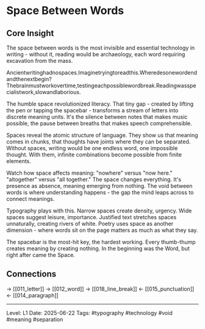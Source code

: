 # Space Between Words

## Core Insight
The space between words is the most invisible and essential technology in writing - without it, reading would be archaeology, each word requiring excavation from the mass.

Ancientwritinghadnospaces.Imaginetryingtoreadthis.Wheredesonewordendandthenextbegin?Thebrainmustworkovertime,testingeachpossiblewordbreak.Readingwasspecialistwork,slowandlaborious.

The humble space revolutionized literacy. That tiny gap - created by lifting the pen or tapping the spacebar - transforms a stream of letters into discrete meaning units. It's the silence between notes that makes music possible, the pause between breaths that makes speech comprehensible.

Spaces reveal the atomic structure of language. They show us that meaning comes in chunks, that thoughts have joints where they can be separated. Without spaces, writing would be one endless word, one impossible thought. With them, infinite combinations become possible from finite elements.

Watch how space affects meaning: "nowhere" versus "now here." "altogether" versus "all together." The space changes everything. It's presence as absence, meaning emerging from nothing. The void between words is where understanding happens - the gap the mind leaps across to connect meanings.

Typography plays with this. Narrow spaces create density, urgency. Wide spaces suggest leisure, importance. Justified text stretches spaces unnaturally, creating rivers of white. Poetry uses space as another dimension - where words sit on the page matters as much as what they say.

The spacebar is the most-hit key, the hardest working. Every thumb-thump creates meaning by creating nothing. In the beginning was the Word, but right after came the Space.

## Connections
→ [[011_letter]]
→ [[012_word]]
→ [[018_line_break]]
← [[015_punctuation]]
← [[014_paragraph]]

---
Level: L1
Date: 2025-06-22
Tags: #typography #technology #void #meaning #separation